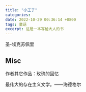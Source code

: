 ```yaml
---
title: "小王子"
categories: 
date: 2022-10-29 00:36:14 +0800
tags: 童话
excerpt: 这是一本写给大人的书
---
```


圣-埃克苏佩里



## Misc

作者其它作品：玫瑰的回忆

最伟大的存在主义文学。——海德格尔



